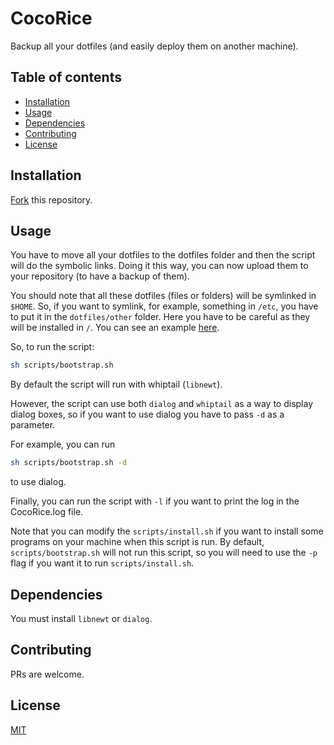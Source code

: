 # CocoRice

Backup all your dotfiles (and easily deploy them on another machine).

## Table of contents
  - [Installation <a name="installation"></a>](#installation-)
  - [Usage <a name="usage"></a>](#usage-)
  - [Dependencies <a name="dependencies"></a>](#dependencies-)
  - [Contributing <a name="contributing"></a>](#contributing-)
  - [License <a name="license"></a>](#license-)

## Installation <a name="installation"></a>

[Fork][1] this repository.

## Usage <a name="usage"></a>

You have to move all your dotfiles to the dotfiles folder and then the script will do the symbolic links. Doing it this way, you can now upload them to your repository (to have a backup of them). 

You should note that all these dotfiles (files or folders) will be symlinked in `$HOME`. So, if you want to symlink, for example, something in `/etc`, you have to put it in the `dotfiles/other` folder. Here you have to be careful as they will be installed in `/`. You can see an example [here][2].

So, to run the script:

```bash
sh scripts/bootstrap.sh
```

By default the script will run with whiptail (`libnewt`). 

However, the script can use both `dialog` and `whiptail` as a way to display dialog boxes, so if you want to use dialog you have to pass `-d` as a parameter.

For example, you can run

```bash
sh scripts/bootstrap.sh -d
```
to use dialog.

Finally, you can run the script with `-l` if you want to print the log in the CocoRice.log file.

Note that you can modify the `scripts/install.sh` if you want to install some programs on your machine when this script is run. By default, `scripts/bootstrap.sh` will not run this script, so you will need to use the `-p` flag if you want it to run `scripts/install.sh`.

## Dependencies <a name="dependencies"></a>

You must install `libnewt` or `dialog`.

## Contributing <a name="contributing"></a>
PRs are welcome.

## License <a name="license"></a>
[MIT](https://choosealicense.com/licenses/mit/)

[1]: https://github.com/santilococo/CocoRice/fork
[2]: https://github.com/santilococo/CocoRice/tree/master/dotfiles/other
